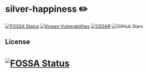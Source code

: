 # silver-happiness ✏️

[![FOSSA Status](https://app.fossa.com/api/projects/git%2Bgithub.com%2FSeptBlast%2Fsilver-happiness.svg?type=shield)](https://app.fossa.com/projects/git%2Bgithub.com%2FSeptBlast%2Fsilver-happiness?ref=badge_shield)
[![Known Vulnerabilities](https://snyk.io/test/github/SeptBlast/silver-happiness/badge.svg)](https://snyk.io/test/github/SeptBlast/silver-happiness)
[![OSSAR](https://github.com/SeptBlast/silver-happiness/actions/workflows/ossar-analysis.yml/badge.svg)](https://github.com/SeptBlast/silver-happiness/actions/workflows/ossar-analysis.yml)
![GitHub Stars](https://img.shields.io/github/stars/SeptBlast/silver-happiness.svg)

## License

# [![FOSSA Status](https://app.fossa.com/api/projects/git%2Bgithub.com%2FSeptBlast%2Fsilver-happiness.svg?type=large)](https://app.fossa.com/projects/git%2Bgithub.com%2FSeptBlast%2Fsilver-happiness?ref=badge_large)
